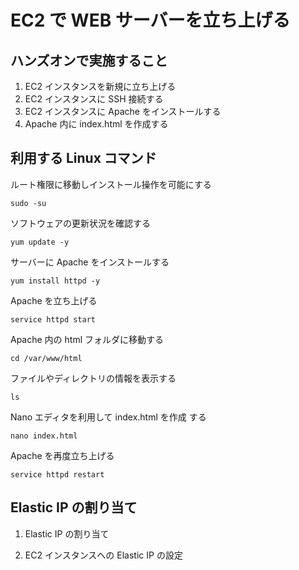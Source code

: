 # EC2 で WEB サーバーを立ち上げる

## ハンズオンで実施すること

1. EC2 インスタンスを新規に立ち上げる
2. EC2 インスタンスに SSH 接続する
3. EC2 インスタンスに Apache をインストールする
4. Apache 内に index.html を作成する

## 利用する Linux コマンド

ルート権限に移動しインストール操作を可能にする

    sudo -su

ソフトウェアの更新状況を確認する

    yum update -y

サーバーに Apache をインストールする

    yum install httpd -y

Apache を立ち上げる

    service httpd start

Apache 内の html フォルダに移動する

    cd /var/www/html

ファイルやディレクトリの情報を表示する

    ls

Nano エディタを利用して index.html を作成
する

    nano index.html

Apache を再度立ち上げる

    service httpd restart

## Elastic IP の割り当て

1. Elastic IP の割り当て

2. EC2 インスタンスへの Elastic IP の設定
